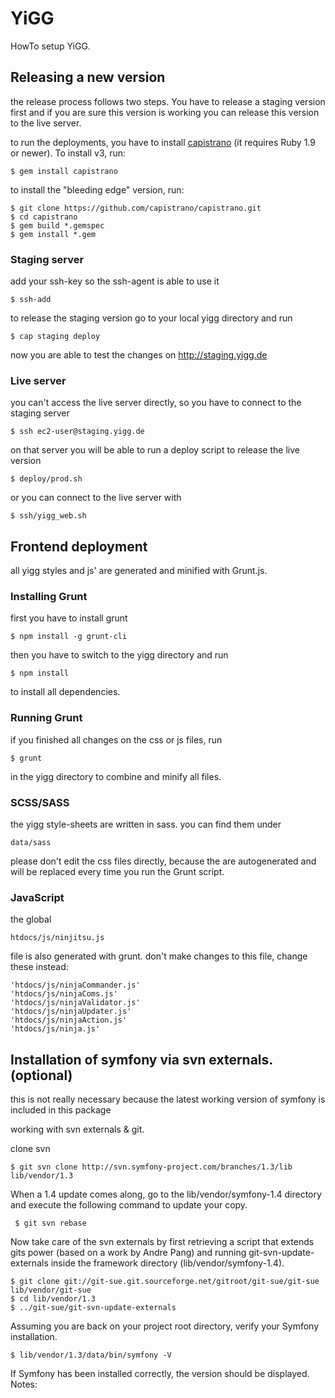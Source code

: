 # YiGG

HowTo setup YiGG.

## Releasing a new version

the release process follows two steps. You have to release a staging version first and if you are sure this version is working you can release this version to the live server.

to run the deployments, you have to install [capistrano](http://capistranorb.com) (it requires Ruby 1.9 or newer). To install v3, run:

    $ gem install capistrano

to install the "bleeding edge" version, run:

    $ git clone https://github.com/capistrano/capistrano.git
    $ cd capistrano
    $ gem build *.gemspec
    $ gem install *.gem

### Staging server

add your ssh-key so the ssh-agent is able to use it

    $ ssh-add

to release the staging version go to your local yigg directory and run

    $ cap staging deploy

now you are able to test the changes on <http://staging.yigg.de>

### Live server

you can't access the live server directly, so you have to connect to the staging server

    $ ssh ec2-user@staging.yigg.de

on that server you will be able to run a deploy script to release the live version

    $ deploy/prod.sh

or you can connect to the live server with

    $ ssh/yigg_web.sh

## Frontend deployment

all yigg styles and js' are generated and minified with Grunt.js.

### Installing Grunt

first you have to install grunt

    $ npm install -g grunt-cli

then you have to switch to the yigg directory and run

    $ npm install

to install all dependencies.

### Running Grunt

if you finished all changes on the css or js files, run

    $ grunt

in the yigg directory to combine and minify all files.

### SCSS/SASS

the yigg style-sheets are written in sass. you can find them under

    data/sass

please don't edit the css files directly, because the are autogenerated and will be replaced every time you run the Grunt script.

### JavaScript

the global

    htdocs/js/ninjitsu.js

file is also generated with grunt. don't make changes to this file, change these instead:

    'htdocs/js/ninjaCommander.js'
    'htdocs/js/ninjaComs.js'
    'htdocs/js/ninjaValidator.js'
    'htdocs/js/ninjaUpdater.js'
    'htdocs/js/ninjaAction.js'
    'htdocs/js/ninja.js'

## Installation of symfony via svn externals. (optional)

this is not really necessary because the latest working version of symfony is included in this package

working with svn externals & git.

clone svn

    $ git svn clone http://svn.symfony-project.com/branches/1.3/lib lib/vendor/1.3

When a 1.4 update comes along, go to the lib/vendor/symfony-1.4 directory and execute the following command to update your copy.

     $ git svn rebase

Now take care of the svn externals by first retrieving a script that extends gits power (based on a work by Andre Pang) and running git-svn-update-externals inside the framework directory (lib/vendor/symfony-1.4).

    $ git clone git://git-sue.git.sourceforge.net/gitroot/git-sue/git-sue lib/vendor/git-sue
    $ cd lib/vendor/1.3
    $ ../git-sue/git-svn-update-externals

Assuming you are back on your project root directory, verify your Symfony installation.

    $ lib/vendor/1.3/data/bin/symfony -V

If Symfony has been installed correctly, the version should be displayed.
Notes: